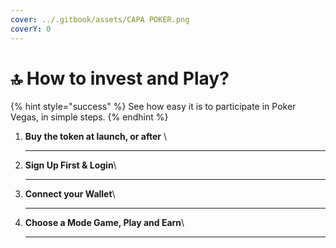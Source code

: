 ```yaml
---
cover: ../.gitbook/assets/CAPA POKER.png
coverY: 0
---
```


# 🔝 How to invest and Play?

{% hint style="success" %}
See how easy it is to participate in Poker Vegas, in simple steps.
{% endhint %}

1. **Buy the token at launch, or after** \
   ****
2. **Sign Up First & Login**\
   ****
3. **Connect your Wallet**\
   ****
4. **Choose a Mode Game, Play and Earn**\
   ****
